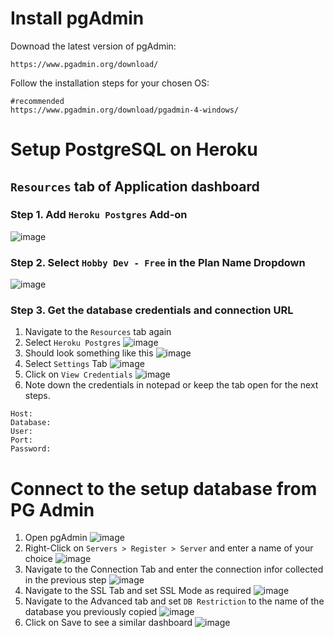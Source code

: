 # Install pgAdmin
Downoad the latest version of pgAdmin: <br>
```
https://www.pgadmin.org/download/
```
Follow the installation steps for your chosen OS:
```
#recommended
https://www.pgadmin.org/download/pgadmin-4-windows/
```

# Setup PostgreSQL on Heroku
## ```Resources``` tab of Application dashboard
### Step 1. Add ```Heroku Postgres``` Add-on
![image](https://user-images.githubusercontent.com/5201843/161617611-4373bdf5-5c82-4229-aff5-e0ca433a1b5c.png)
### Step 2. Select ```Hobby Dev - Free``` in the Plan Name Dropdown
![image](https://user-images.githubusercontent.com/5201843/161618119-b21c6537-925d-42f0-bb38-29687496e54d.png)
### Step 3. Get the database credentials and connection URL
1. Navigate to the ```Resources``` tab again
2. Select ```Heroku Postgres```
![image](https://user-images.githubusercontent.com/5201843/161618354-33c31ae6-8f7b-4fe2-bc12-d905bf6eaca1.png)
3. Should look something like this
![image](https://user-images.githubusercontent.com/5201843/161618430-35a14c43-e263-4220-81a4-56eb1f41360a.png)
4. Select ```Settings``` Tab
![image](https://user-images.githubusercontent.com/5201843/161618528-efbbbe5a-bb22-4c54-9704-b37afc7d408a.png)
5. Click on ```View Credentials```
![image](https://user-images.githubusercontent.com/5201843/161618593-e0b8bedd-9c3e-4088-920f-5565b396462e.png)
6. Note down the credentials in notepad or keep the tab open for the next steps.
```
Host:
Database:
User:
Port:
Password:
```
# Connect to the setup database from PG Admin
1. Open pgAdmin
![image](https://user-images.githubusercontent.com/5201843/161619682-f42bf13f-937f-4f43-af10-f860ff390248.png)
2. Right-Click on ```Servers > Register > Server``` and enter a name of your choice
![image](https://user-images.githubusercontent.com/5201843/161620151-66c1ad8e-0024-4dc5-be1e-0e66c7be4f1b.png)
3. Navigate to the Connection Tab and enter the connection infor collected in the previous step
![image](https://user-images.githubusercontent.com/5201843/161620821-56942c74-afbb-4110-a7ef-ab2a731586fc.png)
4. Navigate to the SSL Tab and set SSL Mode as required
![image](https://user-images.githubusercontent.com/5201843/161620922-56f8a718-563c-400b-b464-e7c95ba0e8db.png)
5. Navigate to the Advanced tab and set ```DB Restriction``` to the name of the database you previously copied
![image](https://user-images.githubusercontent.com/5201843/161622391-cf955e75-3bf9-4398-8372-015314ad701b.png)
7. Click on Save to see a similar dashboard
![image](https://user-images.githubusercontent.com/5201843/161621214-ef2925ea-4e27-4517-8620-eaa2ff5179ad.png)
